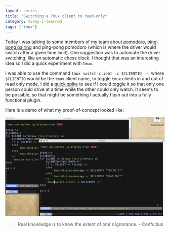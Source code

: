 ```yaml
---
layout: series
title: "Switching a Tmux client to read-only"
category: today-i-learned
tags: ['tmux']
---
```


Today I was talking to some members of my team about [pomodoro][pomodoro], [ping-pong pairing][pingpong] and ping-pong pomodoro (which is where the driver would switch after a given time limit). One suggestion was to automate the driver switching, like an automatic chess clock. I thought that was an interesting idea so I did a quick experiment with `tmux`. 

I was able to use the command `tmux switch-client -c $CLIENTID -r`, where `$CLIENTID` would be the `tmux` client name, to toggle `tmux` clients in and out of read only mode. I did a [quick spike][spike] to see if I could toggle it so that only one person could drive at a time while the other could only watch. It seems to be possible, so that might be something I actually flush out into a fully functional plugin.

Here is a demo of what my proof-of-concept looked like:

![Chess Clock In Action][gif]

> Real knowledge is to know the extent of one's ignorance. - Confucius

[pomodoro]: http://en.wikipedia.org/wiki/Pomodoro_Technique
[pingpong]: http://c2.com/cgi/wiki?PairProgrammingPingPongPattern
[spike]: https://gist.github.com/mattjmorrison/f4bc354dcf74c122a06f
[gif]: /assets/images/today-i-learned/chess_clock.gif
